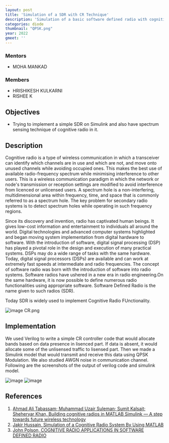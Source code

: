 ```yaml
---
layout: post
title: 'Simulation of a SDR with CR Technique'
description: 'Simulation of a basic software defined radio with cognitive radio technique using MALTALB/Simulink'
categories: diode
thumbnail: "QPSK.png"
year: 2022
gmeet: ''
---
```


### Mentors

- MOHA MANKAD

### Members

- HRISHIKESH KULKARNI
- RISHEE K

## Objectives

- Trying to implement a simple SDR on Simulink and also have spectrum sensing technique of cognitive radio in it.

## Description

Cognitive radio is a type of wireless communication in which a transceiver can identify which channels are in use and which are not, and move onto unused channels while avoiding occupied ones. This makes the best use of available radio-frequency spectrum while minimising interference to other users. This is a wireless communication paradigm in which the network or node's transmission or reception settings are modified to avoid interference from licenced or unlicensed users. A spectrum hole is a non-interfering, multidimensional area within frequency, time, and space that is commonly referred to as a spectrum hole. The key problem for secondary radio systems is to detect spectrum holes while operating in such frequency regions.

Since its discovery and invention, radio has captivated human beings. It gives low-cost information and entertainment to individuals all around the world. Digital technologies and advanced computer systems highlighted and began moving system implementation from digital hardware to software. With the introduction of software, digital signal processing (DSP) has played a pivotal role in the design and execution of many practical systems. DSPs may do a wide range of tasks with the same hardware. Today, digital signal processors (DSPs) are available and can work at extremely fast speeds at intermediate and radio frequencies. The concept of software radio was born with the introduction of software into radio systems. Software radios have ushered in a new era in radio engineering.On the same hardware, it is now possible to define numerous radio functionalities using appropriate software. Software Defined Radio is the name given to such radios (SDR).

Today SDR is widely used to implement Cognitive Radio FUnctionality.

![image CR.png](/virtual-expo/assets/img/diode/CR.png)

## Implementation

We used Verilog to write a simple CR controller code that would allocate bands based on data presence in lisenced part. If data is absent, it would allocate some of the unlisensed traffic to lisensed part. Then we made a Simulink model that would transmit and receive this data using QPSK Modulation. We also studied AWGN noise in communication channel.
Following are the screenshots of the output of verilog code and simulink model.

![image](/virtual-expo/assets/img/diode/QPSK.png)
![image](/virtual-expo/assets/img/diode/Verilog.png)

## References

1. [Ahmad Ali Tabassam; Muhammad Uzair Suleman; Sumit Kalsait; Sheheryar Khan, Building cognitive radios in MATLAB Simulink — A step towards future wireless technology](https://ieeexplore.ieee.org/document/5983278)
2. [Jakir Hussain, Simulation of a Cognitive Radio System By Using MATLAB](https://www.researchgate.net/publication/319186141_Simulation_of_a_Cognitive_Radio_System_By_Using_MATLAB)
3. [John Polson, COGNITIVE RADIO APPLICATIONS IN SOFTWARE DEFINED RADIO](https://www.wirelessinnovation.org/assets/Proceedings/2004/2004-sdr04-1-5-3-polson.pdf)